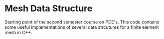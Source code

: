 # Mesh Data Structure

Starting point of the second semester course on PDE's. This code contains some useful implementations of several data strcutures for a finite element mesh in C++.

